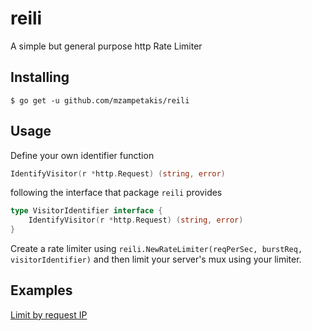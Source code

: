 # reili
A simple but general purpose http Rate Limiter

## Installing
```
$ go get -u github.com/mzampetakis/reili
```

## Usage

Define your own identifier function
```go
IdentifyVisitor(r *http.Request) (string, error)
```
following the interface that package `reili` provides
```go
type VisitorIdentifier interface {
	IdentifyVisitor(r *http.Request) (string, error)
}
```

Create a rate limiter using `reili.NewRateLimiter(reqPerSec, burstReq, visitorIdentifier)` and then limit your server's mux using your limiter.


## Examples
[Limit by request IP](examples/limitByIp)
